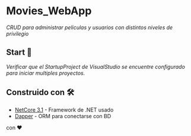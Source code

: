 
# Movies_WebApp

_CRUD para administrar peliculas y usuarios con distintos niveles de privilegio_

## Start 🚀
_Verificar que el StartupProject de VisualStudio se encuentre configurado para iniciar multiples proyectos._

## Construido con 🛠️

* [NetCore 3.1](https://dotnet.microsoft.com/en-us/download/dotnet/3.1) - Framework de .NET usado
* [Dapper](https://dapper-tutorial.net/dapper) - ORM para conectarse con BD


con ❤️
